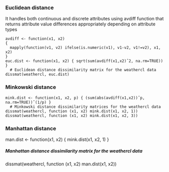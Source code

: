 ### Euclidean distance 

It handles both continuous 
and discrete attributes using
avdiff function that returns 
attribute value differences 
appropriately depending on attribute types
```
avdiff <- function(x1, x2)
{
  mapply(function(v1, v2) ifelse(is.numeric(v1), v1-v2, v1!=v2), x1, x2)
}
euc.dist <- function(x1, x2) { sqrt(sum(avdiff(x1,x2)ˆ2, na.rm=TRUE)) }
  # Euclidean distance dissimilarity matrix for the weathercl data
dissmat(weathercl, euc.dist)
```

### Minkowski distance

```
mink.dist <- function(x1, x2, p) { (sum(abs(avdiff(x1,x2))ˆp, na.rm=TRUE))ˆ(1/p) }
  # Minkowski distance dissimilarity matrices for the weathercl data
dissmat(weathercl, function (x1, x2) mink.dist(x1, x2, 1))
dissmat(weathercl, function (x1, x2) mink.dist(x1, x2, 3))
```

###  Manhattan distance 
man.dist <- function(x1, x2) { mink.dist(x1, x2, 1) }
  ##### Manhattan distance dissimilarity matrix for the weathercl data
dissmat(weathercl, function (x1, x2) man.dist(x1, x2))